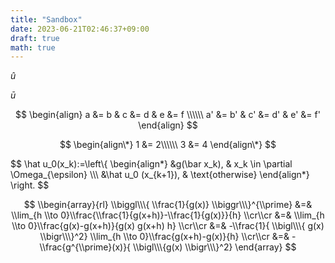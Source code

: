 ```yaml
---
title: "Sandbox"
date: 2023-06-21T02:46:37+09:00
draft: true
math: true
---
```


$\hat u$

$\bar u$

$$
\begin{align}
a  &= b  & c  &= d  & e  &= f \\\\\\
a' &= b' & c' &= d' & e' &= f'
\end{align}
$$

$$
\begin{align\*}
1 &= 2\\\\\\
3 &= 4
\end{align\*}
$$

$$
\hat u_0(x_k):=\left\\{
\begin{align\*}
  &g(\bar x_k), & x_k \in \partial \Omega_{\epsilon} \\\\\\
  &\hat u_0 (x_{k+1}), & \text{otherwise}
\end{align\*} 
\right.
$$

$$
\\begin{array}{rl} \\biggl\\\{ \\frac{1}{g(x)} \\biggr\\\}^{\\prime} &=& \\lim_{h \\to 0}\\frac{\\frac{1}{g(x+h)}-\\frac{1}{g(x)}}{h} \\cr\\cr &=& \\lim_{h \\to 0}\\frac{g(x)-g(x+h)}{g(x) g(x+h) h} \\cr\\cr  &=& -\\frac{1}{ \\bigl\\\{ g(x) \\bigr\\\}^2} \\lim_{h \\to 0}\\frac{g(x+h)-g(x)}{h} \\cr\\cr &=& -\\frac{g^{\\prime}(x)}{ \\bigl\\\{g(x) \\bigr\\\}^2} \end{array}
$$
